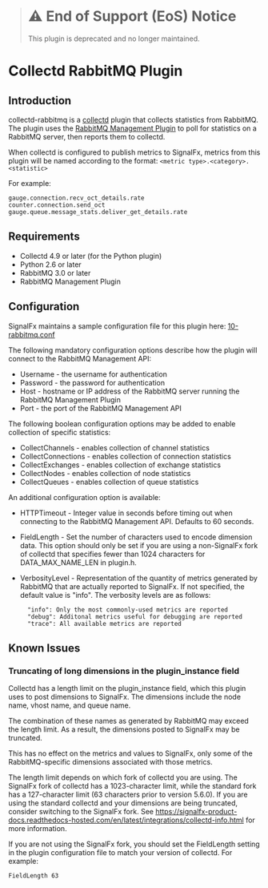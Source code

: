 > # :warning: End of Support (EoS) Notice
> 
> This plugin is deprecated and no longer maintained.

# Collectd RabbitMQ Plugin

## Introduction

collectd-rabbitmq is a [collectd](http://www.collectd.org/) plugin that
collects statistics from RabbitMQ. The plugin uses the [RabbitMQ Management Plugin](https://www.rabbitmq.com/management.html)
to poll for statistics on a RabbitMQ server, then reports them to collectd.

When collectd is configured to publish metrics to SignalFx, metrics from this
plugin will be named according to the format:
`<metric type>.<category>.<statistic>`

For example:

```
gauge.connection.recv_oct_details.rate
counter.connection.send_oct
gauge.queue.message_stats.deliver_get_details.rate
```

## Requirements

* Collectd 4.9 or later (for the Python plugin)
* Python 2.6 or later
* RabbitMQ 3.0 or later
* RabbitMQ Management Plugin

## Configuration

SignalFx maintains a sample configuration file for this plugin here: [10-rabbitmq.conf](https://github.com/signalfx/integrations/blob/master/rabbitmq/10-rabbitmq.conf)

The following mandatory configuration options describe how the plugin will
connect to the RabbitMQ Management API:

* Username - the username for authentication
* Password - the password for authentication
* Host - hostname or IP address of the RabbitMQ server running the RabbitMQ
         Management Plugin
* Port - the port of the RabbitMQ Management API

The following boolean configuration options may be added to enable collection
of specific statistics:

* CollectChannels - enables collection of channel statistics
* CollectConnections - enables collection of connection statistics
* CollectExchanges - enables collection of exchange statistics
* CollectNodes - enables collection of node statistics
* CollectQueues - enables collection of queue statistics

An additional configuration option is available:

* HTTPTimeout - Integer value in seconds before timing out when connecting
to the RabbitMQ Management API. Defaults to 60 seconds.
* FieldLength - Set the number of characters used to encode dimension data.
This option should only be set if you are using a non-SignalFx fork of
collectd that specifies fewer than 1024 characters for DATA_MAX_NAME_LEN in
plugin.h.
* VerbosityLevel - Representation of the quantity of metrics generated by
RabbitMQ that are actually reported to SignalFx. If not specified, the default
value is "info". The verbosity levels are as follows:

        "info": Only the most commonly-used metrics are reported
        "debug": Additonal metrics useful for debugging are reported
        "trace": All available metrics are reported

## Known Issues

### Truncating of long dimensions in the plugin_instance field

Collectd has a length limit on the plugin_instance field, which this plugin
uses to post dimensions to SignalFx. The dimensions include the node name,
vhost name, and queue name.

The combination of these names as generated by RabbitMQ may exceed the
length limit. As a result, the dimensions posted to SignalFx may be truncated.

This has no effect on the metrics and values to SignalFx, only some of the
RabbitMQ-specific dimensions associated with those metrics.

The length limit depends on which fork of collectd you are using.
The SignalFx fork of collectd has a 1023-character limit, while the
standard fork has a 127-character limit (63 characters prior to version 5.6.0).
If you are using the standard collectd and your dimensions are being truncated,
consider switching to the SignalFx fork.
See <https://signalfx-product-docs.readthedocs-hosted.com/en/latest/integrations/collectd-info.html>
for more information.

If you are not using the SignalFx fork, you should set the FieldLength
setting in the plugin configuration file to match your version of
collectd. For example:

```
FieldLength 63
```
